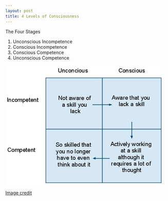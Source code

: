 ```yaml
---
layout: post
title: 4 Levels of Consciousness
---
```

The Four Stages

1. Unconscious Incompetence
2. Conscious Incompetence
3. Conscious Competence
4. Unconscious Competence

![](/img/levels-of-conciousness.jpeg "levels-of-conciousness")

[Image credit](http://www.actionpodcast.com/wp-content/uploads/2009/12/picture-5.png)
